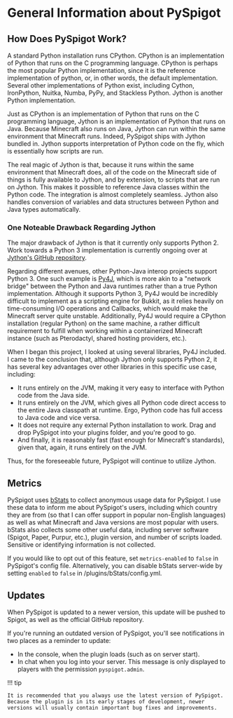 # General Information about PySpigot

## How Does PySpigot Work?

A standard Python installation runs CPython. CPython is an implementation of Python that runs on the C programming language. CPython is perhaps the most popular Python implementation, since it is the reference implementation of python, or, in other words, the default implementation. Several other implementations of Python exist, including Cython, IronPython, Nuitka, Numba, PyPy, and Stackless Python. Jython is another Python implementation.

Just as CPython is an implementation of Python that runs on the C programming language, Jython is an implementation of Python that runs on Java. Because Minecraft also runs on Java, Jython can run within the same environment that Minecraft runs. Indeed, PySpigot ships with Jython bundled in. Jython supports interpretation of Python code on the fly, which is essentially how scripts are run.

The real magic of Jython is that, because it runs within the same environment that Minecraft does, all of the code on the Minecraft side of things is fully available to Jython, and by extension, to scripts that are run on Jython. This makes it possible to reference Java classes within the Python code. The integration is almost completely seamless. Jython also handles conversion of variables and data structures between Python and Java types automatically.

### One Noteable Drawback Regarding Jython

The major drawback of Jython is that it currently only supports Python 2. Work towards a Python 3 implementation is currently ongoing over at [Jython's GitHub repository](https://github.com/jython/jython).

Regarding different avenues, other Python-Java interop projects support Python 3. One such example is [Py4J](https://www.py4j.org/), which is more akin to a "network bridge" between the Python and Java runtimes rather than a true Python implementation. Although it supports Python 3, Py4J would be incredibly difficult to implement as a scripting engine for Bukkit, as it relies heavily on time-consuming I/O operations and Callbacks, which would make the Minecraft server quite unstable. Additionally, Py4J would require a CPython installation (regular Python) on the same machine, a rather difficult requirement to fulfill when working within a containerized Minecraft instance (such as Pterodactyl, shared hosting providers, etc.).

When I began this project, I looked at using several libraries, Py4J included. I came to the conclusion that, although Jython only supports Python 2, it has several key advantages over other libraries in this specific use case, including:

- It runs entirely on the JVM, making it very easy to interface with Python code from the Java side.
- It runs entirely on the JVM, which gives all Python code direct access to the entire Java classpath at runtime. Ergo, Python code has full access to Java code and vice versa.
- It does not require any external Python installation to work. Drag and drop PySpigot into your plugins folder, and you're good to go.
- And finally, it is reasonably fast (fast enough for Minecraft's standards), given that, again, it runs entirely on the JVM.

Thus, for the foreseeable future, PySpigot will continue to utilize Jython.

## Metrics

PySpigot uses [bStats](https://bstats.org/) to collect anonymous usage data for PySpigot. I use these data to inform me about PySpigot's users, including which country they are from (so that I can offer support in popular non-English languages) as well as what Minecraft and Java versions are most popular with users. bStats also collects some other useful data, including server software (Spigot, Paper, Purpur, etc.), plugin version, and number of scripts loaded. Sensitive or identifying information is not collected.

If you would like to opt out of this feature, set `metrics-enabled` to `false` in PySpigot's config file. Alternatively, you can disable bStats server-wide by setting `enabled` to `false` in /plugins/bStats/config.yml.

## Updates

When PySpigot is updated to a newer version, this update will be pushed to Spigot, as well as the official GitHub repository.

If you're running an outdated version of PySpigot, you'll see notifications in two places as a reminder to update:

- In the console, when the plugin loads (such as on server start).
- In chat when you log into your server. This message is only displayed to players with the permission `pyspigot.admin`.

!!! tip

    It is recommended that you always use the latest version of PySpigot. Because the plugin is in its early stages of development, newer versions will usually contain important bug fixes and improvements.